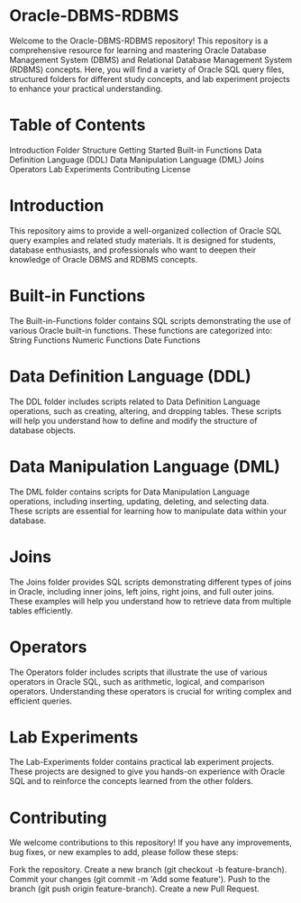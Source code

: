 # Oracle-DBMS-RDBMS
Welcome to the Oracle-DBMS-RDBMS repository! This repository is a comprehensive resource for learning and mastering Oracle Database Management System (DBMS) and Relational Database Management System (RDBMS) concepts. Here, you will find a variety of Oracle SQL query files, structured folders for different study concepts, and lab experiment projects to enhance your practical understanding.

# Table of Contents
Introduction
Folder Structure
Getting Started
Built-in Functions
Data Definition Language (DDL)
Data Manipulation Language (DML)
Joins
Operators
Lab Experiments
Contributing
License
# Introduction
This repository aims to provide a well-organized collection of Oracle SQL query examples and related study materials. It is designed for students, database enthusiasts, and professionals who want to deepen their knowledge of Oracle DBMS and RDBMS concepts.

# Built-in Functions
The Built-in-Functions folder contains SQL scripts demonstrating the use of various Oracle built-in functions. These functions are categorized into:
String Functions
Numeric Functions
Date Functions

# Data Definition Language (DDL)
The DDL folder includes scripts related to Data Definition Language operations, such as creating, altering, and dropping tables. These scripts will help you understand how to define and modify the structure of database objects.

# Data Manipulation Language (DML)
The DML folder contains scripts for Data Manipulation Language operations, including inserting, updating, deleting, and selecting data. These scripts are essential for learning how to manipulate data within your database.

# Joins
The Joins folder provides SQL scripts demonstrating different types of joins in Oracle, including inner joins, left joins, right joins, and full outer joins. These examples will help you understand how to retrieve data from multiple tables efficiently.

# Operators
The Operators folder includes scripts that illustrate the use of various operators in Oracle SQL, such as arithmetic, logical, and comparison operators. Understanding these operators is crucial for writing complex and efficient queries.

# Lab Experiments
The Lab-Experiments folder contains practical lab experiment projects. These projects are designed to give you hands-on experience with Oracle SQL and to reinforce the concepts learned from the other folders.

# Contributing
We welcome contributions to this repository! If you have any improvements, bug fixes, or new examples to add, please follow these steps:

Fork the repository.
Create a new branch (git checkout -b feature-branch).
Commit your changes (git commit -m 'Add some feature').
Push to the branch (git push origin feature-branch).
Create a new Pull Request.
